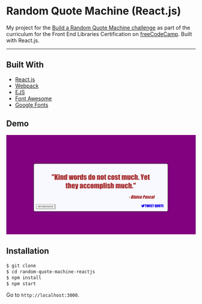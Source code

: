 # Random Quote Machine (React.js)

My project for the [Build a Random Quote Machine challenge](https://learn.freecodecamp.org/front-end-libraries/front-end-libraries-projects/build-a-random-quote-machine) as part of the curriculum for the Front End Libraries Certification on [freeCodeCamp](https://www.freecodecamp.org). Built with React.js.

---

## Built With
* [React.js](https://reactjs.org)
* [Webpack](https://webpack.js.org)
* [EJS](https://ejs.co)
* [Font Awesome](https://fontawesome.com)
* [Google Fonts](https://fonts.google.com)

## Demo
![](Demo.png)



## Installation

```
$ git clone
$ cd random-quote-machine-reactjs
$ npm install
$ npm start
```

Go to `http://localhost:3000`.
